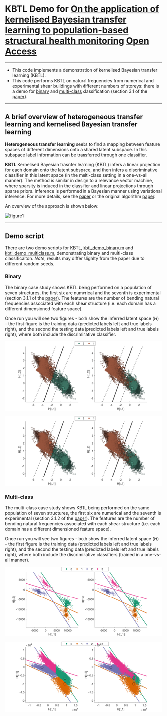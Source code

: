 # KBTL Demo for [On the application of kernelised Bayesian transfer learning to population-based structural health monitoring](https://doi.org/10.1016/j.ymssp.2021.108519) [Open Access]()

---

* This code implements a demonstration of kernelised Bayesian transfer learning (KBTL).
* This code performs KBTL on natural frequencies from numerical and experimental shear buildings with different numbers of storeys: there is a demo for [binary](https://github.com/pagard/EngineeringTransferLearning/blob/main/demos/kbtl_demo_binary.m) and [multi-class](https://github.com/pagard/EngineeringTransferLearning/blob/main/demos/kbtl_demo_multiclass.m) classification (section 3.1 of the [paper](https://doi.org/10.1016/j.ymssp.2021.108519)).

---

## A brief overview of heterogeneous transfer learning and kernelised Bayesian transfer learning

**Heterogeneous transfer learning** seeks to find a mapping between feature spaces of different dimensions onto a shared latent subspace. In this subspace label information can be transferred through one classifier.

**KBTL** Kernelised Bayesian trasnfer learning (KBTL) infers a linear projection for each domain onto the latent subspace, and then infers a discriminative classifier in this latent space (in the multi-class setting in a one-vs-all manner). The method is similar in design to a relevance vector machine, where sparsity is induced in the classifier and linear projections through sparse priors. Inference is performed in a Bayesian manner using variational inference. For more details, see the [paper](https://doi.org/10.1016/j.ymssp.2021.108519) or the original algorithm [paper](https://users.ics.aalto.fi/gonen/files/gonen_aaai14_paper.pdf).

An overview of the approach is shown below:

![figure1](figures/kbtl_for_pbshm)

---

## Demo script

There are two demo scripts for KBTL, [kbtl_demo_binary.m](https://github.com/pagard/EngineeringTransferLearning/blob/main/demos/kbtl_demo_binary.m) and [kbtl_demo_multiclass.m](https://github.com/pagard/EngineeringTransferLearning/blob/main/demos/kbtl_demo_multiclass.m), demonstrating binary and multi-class classificaiton. *Note*, results may differ slighlty from the paper due to different random seeds.

### Binary

The binary case study shows KBTL being performed on a population of seven structures, the first six are numerical and the seventh is experimental (section 3.1.1 of the [paper](https://doi.org/10.1016/j.ymssp.2021.108519)). The features are the number of bending natural frequencies associated with each shear structure (i.e. each domain has a different dimensioned feature space).

Once run you will see two figures - both show the inferred latent space ($H$) - the first figure is the training data (predicted labels left and true labels right), and the second the testing data (predicted labels left and true labels right), where both include the discriminative classifier.

![figure1](figures/kbtl_demo_binary_fig1.png)

![figure2](figures/kbtl_demo_binary_fig2.png)

### Multi-class

The multi-class case study shows KBTL being performed on the same population of seven structures, the first six are numerical and the seventh is experimental (section 3.1.2 of the [paper](https://doi.org/10.1016/j.ymssp.2021.108519)). The features are the number of bending natural frequencies associated with each shear structure (i.e. each domain has a different dimensioned feature space).

Once run you will see two figures - both show the inferred latent space ($H$) - the first figure is the training data (predicted labels left and true labels right), and the second the testing data (predicted labels left and true labels right), where both include the discriminative classifiers (trained in a one-vs-all manner).

![figure1](figures/kbtl_demo_multiclass_fig1.png)

![figure2](figures/kbtl_demo_multiclass_fig2.png)
